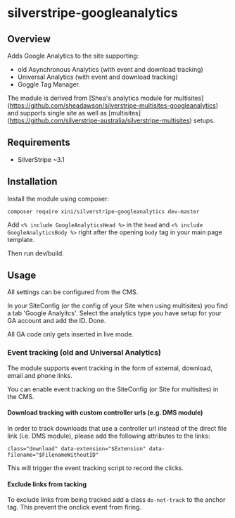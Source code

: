 # silverstripe-googleanalytics

## Overview

Adds Google Analytics to the site supporting:
* old Asynchronous Analytics (with event and download tracking) 
* Universal Analytics (with event and download tracking)
* Goggle Tag Manager.

The module is derived from [Shea's analytics module for multisites] (https://github.com/sheadawson/silverstripe-multisites-googleanalytics) and supports single site as well as [multisites] (https://github.com/silverstripe-australia/silverstripe-multisites) setups.

## Requirements

* SilverStripe ~3.1

## Installation

Install the module using composer:

```
composer require xini/silverstripe-googleanalytics dev-master
```

Add `<% include GoogleAnalyticsHead %>` in the `head` and `<% include GoogleAnalyticsBody %>` right after the opening `body` tag in your 
main page template.

Then run dev/build.

## Usage

All settings can be configured from the CMS.

In your SiteConfig (or the config of your Site when using multisites) you find a tab 'Google Analyitcs'. Select the analytics type you have setup for your GA account and add the ID. Done.

All GA code only gets inserted in live mode.

### Event tracking (old and Universal Analytics)

The module supports event tracking in the form of external, download, email and phone links.
 
You can enable event tracking on the SiteConfig (or Site for multisites) in the CMS.

#### Download tracking with custom controller urls (e.g. DMS module)

In order to track downloads that use a controller url instead of the direct file 
link (i.e. DMS module), please add the following attributes to the links:

```
class="download" data-extension="$Extension" data-filename="$FilenameWithoutID"
```

This will trigger the event tracking script to record the clicks.

#### Exclude links from tacking

To exclude links from being tracked add a class `do-not-track` to the anchor tag. 
This prevent the onclick event from firing. 